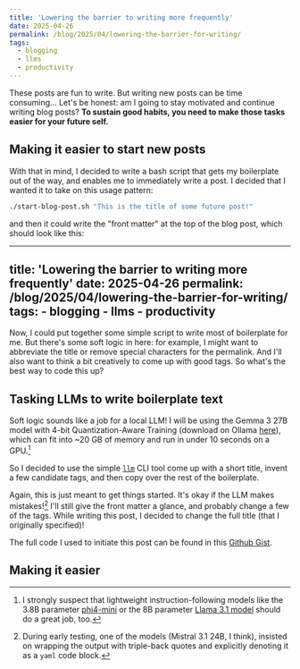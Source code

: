 ```yaml
---
title: 'Lowering the barrier to writing more frequently'
date: 2025-04-26
permalink: /blog/2025/04/lowering-the-barrier-for-writing/
tags:
  - blogging
  - llms
  - productivity
---
```


These posts are fun to write. But writing new posts can be time consuming... Let's be honest: am I going to stay motivated and continue writing blog posts? **To sustain good habits, you need to make those tasks easier for your future self.**

## Making it easier to start new posts


With that in mind, I decided to write a bash script that gets my boilerplate out of the way, and enables me to immediately write a post. I decided that I wanted it to take on this usage pattern:
```sh
./start-blog-post.sh "This is the title of some future post!"
```

and then it could write the "front matter" at the top of the blog post, which should look like this:

  ---
  title: 'Lowering the barrier to writing more frequently'
  date: 2025-04-26
  permalink: /blog/2025/04/lowering-the-barrier-for-writing/
  tags:
    - blogging
    - llms
    - productivity
  ---

Now, I could put together some simple script to write most of boilerplate for me. But there's some soft logic in here: for example, I might want to abbreviate the title or remove special characters for the permalink. And I'll also want to think a bit creatively to come up with good tags. So what's the best way to code this up?

## Tasking LLMs to write boilerplate text

Soft logic sounds like a job for a local LLM! I will be using the Gemma 3 27B model with 4-bit Quantization-Aware Training (download on Ollama [here](https://ollama.com/library/gemma3:27b-it-qat)), which can fit into ~20 GB of memory and run in under 10 seconds on a GPU.[^1] 

So I decided to use the simple [`llm`](https://llm.datasette.io/en/stable/) CLI tool come up with a short title, invent a few candidate tags, and then copy over the rest of the boilerplate.

Again, this is just meant to get things started. It's okay if the LLM makes mistakes![^2] I'll still give the front matter a glance, and probably change a few of the tags. While writing this post, I decided to change the full title (that I originally specified)!

The full code I used to initiate this post can be found in this [Github Gist](https://gist.github.com/jwuphysics/99cd3fe53719933328038e748721eeba).

## Making it easier 

[^1]: I strongly suspect that lightweight instruction-following models like the 3.8B parameter [phi4-mini](https://ollama.com/library/phi4-mini) or the 8B parameter [Llama 3.1 model](https://ollama.com/library/llama3.1) should do a great job, too.
[^2]: During early testing, one of the models (Mistral 3.1 24B, I think), insisted on wrapping the output with triple-back quotes and explicitly denoting it as a `yaml` code block.